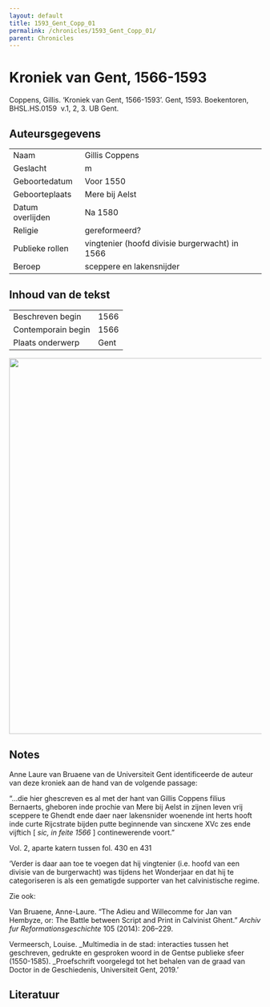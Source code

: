 ```yaml
---
layout: default
title: 1593_Gent_Copp_01
permalink: /chronicles/1593_Gent_Copp_01/
parent: Chronicles
--- 
```



# Kroniek van Gent, 1566-1593 

Coppens, Gillis. ‘Kroniek van Gent, 1566-1593’. Gent, 1593. Boekentoren, BHSL.HS.0159  v.1, 2, 3. UB Gent. 

## Auteursgegevens 

| | | 
| --------------- | --------------- | 
| Naam | Gillis Coppens | 
| Geslacht | m | 
 | Geboortedatum | Voor 1550 | 
| Geboorteplaats | Mere bij Aelst | 
| Datum overlijden | Na 1580 | 
| Religie | gereformeerd? | 
| Publieke rollen | vingtenier (hoofd divisie burgerwacht) in 1566 | 
| Beroep | sceppere en lakensnijder | 

## Inhoud van de tekst 

| | | 
| --------------- | --------------- | 
| Beschreven begin | 1566 | 
| Contemporain begin | 1566 | 
| Plaats onderwerp | Gent | 

[<img src="..\..\barplots_chronicles\1593_Gent_Copp_01.jpg" width="750"/>](..\..\barplots_chronicles\1593_Gent_Copp_01.jpg) 

## Notes 

Anne Laure van Bruaene van de Universiteit Gent identificeerde de auteur van
deze kroniek aan de hand van de volgende passage:  

“…die hier ghescreven es al met der hant van Gillis Coppens filius Bernaerts,
gheboren inde prochie van Mere bij Aelst in zijnen leven vrij sceppere te
Ghendt ende daer naer lakensnider woenende int herts hooft inde curte
Rijcstrate bijden putte beginnende van sincxene XVc zes ende vijftich [ _sic,
in feite 1566_ ] continewerende voort.”

Vol. 2, aparte katern tussen fol. 430 en 431

‘Verder is daar aan toe te voegen dat hij vingtenier (i.e. hoofd van een
divisie van de burgerwacht) was tijdens het Wonderjaar en dat hij te
categoriseren is als een gematigde supporter van het calvinistische regime.

Zie ook:

Van Bruaene, Anne-Laure. “The Adieu and Willecomme for Jan van Hembyze, or:
The Battle between Script and Print in Calvinist Ghent.”  _Archiv fur
Reformationsgeschichte_  105 (2014): 206–229.

Vermeersch, Louise.  _Multimedia in de stad: interacties tussen het
geschreven, gedrukte en gesproken woord in de Gentse publieke sfeer
(1550-1585).  _Proefschrift voorgelegd tot het behalen van de graad van Doctor
in de Geschiedenis, Universiteit Gent, 2019.’



## Literatuur 

